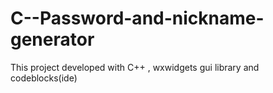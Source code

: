 # C--Password-and-nickname-generator
This project developed with C++ , wxwidgets gui library and codeblocks(ide)
